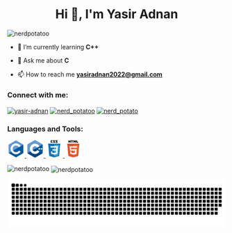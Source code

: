 <h1 align="center">Hi 👋, I'm Yasir Adnan</h1>
<p align="left"> <img src="https://komarev.com/ghpvc/?username=nerdpotatoo&label=Profile%20views&color=0e75b6&style=flat" alt="nerdpotatoo" /> </p>

- 🌱 I’m currently learning **C++**

- 💬 Ask me about **C**

- 📫 How to reach me **yasiradnan2022@gmail.com**

<h3 align="left">Connect with me:</h3>
<p align="left">
<a href="https://www.linkedin.com/in/yasiradnan-" target="blank"><img align="center" src="https://raw.githubusercontent.com/rahuldkjain/github-profile-readme-generator/master/src/images/icons/Social/linked-in-alt.svg" alt="yasir-adnan" height="30" width="40" /></a>
<a href="https://instagram.com/nerd_potatoo" target="blank"><img align="center" src="https://raw.githubusercontent.com/rahuldkjain/github-profile-readme-generator/master/src/images/icons/Social/instagram.svg" alt="nerd_potatoo" height="30" width="40" /></a>
<a href="https://codeforces.com/profile/nerd_potato" target="blank"><img align="center" src="https://raw.githubusercontent.com/rahuldkjain/github-profile-readme-generator/master/src/images/icons/Social/codeforces.svg" alt="nerd_potato" height="30" width="40" /></a>
</p>

<h3 align="left">Languages and Tools:</h3>
<p align="left"> <a href="https://www.cprogramming.com/" target="_blank" rel="noreferrer"> <img src="https://raw.githubusercontent.com/devicons/devicon/master/icons/c/c-original.svg" alt="c" width="40" height="40"/> </a> <a href="https://www.w3schools.com/cpp/" target="_blank" rel="noreferrer"> <img src="https://raw.githubusercontent.com/devicons/devicon/master/icons/cplusplus/cplusplus-original.svg" alt="cplusplus" width="40" height="40"/> </a> <a href="https://www.w3schools.com/css/" target="_blank" rel="noreferrer"> <img src="https://raw.githubusercontent.com/devicons/devicon/master/icons/css3/css3-original-wordmark.svg" alt="css3" width="40" height="40"/> </a> <a href="https://www.w3.org/html/" target="_blank" rel="noreferrer"> <img src="https://raw.githubusercontent.com/devicons/devicon/master/icons/html5/html5-original-wordmark.svg" alt="html5" width="40" height="40"/> </a> </p>

<p><img align="left" src="https://github-readme-stats.vercel.app/api/top-langs?username=nerdpotatoo&show_icons=true&locale=en&layout=compact" alt="nerdpotatoo" /></p>

<p>&nbsp;<img align="center" src="https://github-readme-stats.vercel.app/api?username=nerdpotatoo&show_icons=true&locale=en" alt="nerdpotatoo" /></p>

<!-- ![snake gif](https://github.com/toufikforyou/toufikforyou/blob/snake/github-snake-dark.svg) -->
<picture>
  <source media="(prefers-color-scheme: dark)" srcset="https://raw.githubusercontent.com/NerdPotatoo/NerdPotatoo/toufik/github-snake-dark.svg" />
  <source media="(prefers-color-scheme: light)" srcset="https://raw.githubusercontent.com/NerdPotatoo/NerdPotatoo/toufik/github-snake.svg" />
  <img alt="github-snake" src="https://raw.githubusercontent.com/NerdPotatoo/NerdPotatoo/toufik/github-snake.svg" />
</picture>
